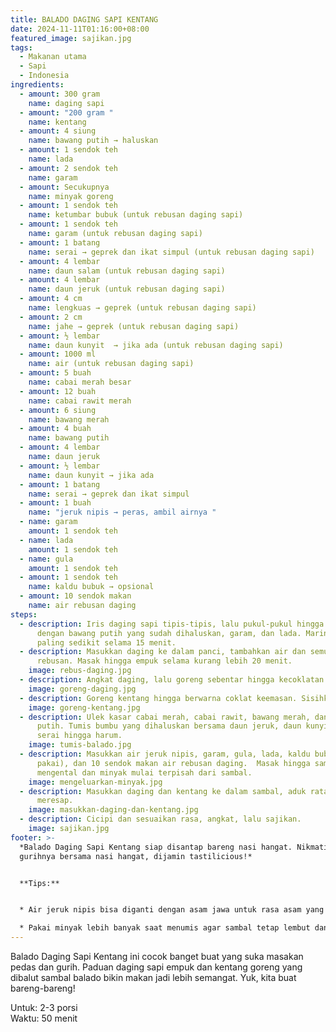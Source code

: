 ```yaml
---
title: BALADO DAGING SAPI KENTANG
date: 2024-11-11T01:16:00+08:00
featured_image: sajikan.jpg
tags:
  - Makanan utama
  - Sapi
  - Indonesia
ingredients:
  - amount: 300 gram
    name: daging sapi
  - amount: "200 gram "
    name: kentang
  - amount: 4 siung
    name: bawang putih → haluskan
  - amount: 1 sendok teh
    name: lada
  - amount: 2 sendok teh
    name: garam
  - amount: Secukupnya
    name: minyak goreng
  - amount: 1 sendok teh
    name: ketumbar bubuk (untuk rebusan daging sapi)
  - amount: 1 sendok teh
    name: garam (untuk rebusan daging sapi)
  - amount: 1 batang
    name: serai → geprek dan ikat simpul (untuk rebusan daging sapi)
  - amount: 4 lembar
    name: daun salam (untuk rebusan daging sapi)
  - amount: 4 lembar
    name: daun jeruk (untuk rebusan daging sapi)
  - amount: 4 cm
    name: lengkuas → geprek (untuk rebusan daging sapi)
  - amount: 2 cm
    name: jahe → geprek (untuk rebusan daging sapi)
  - amount: ½ lembar
    name: daun kunyit  → jika ada (untuk rebusan daging sapi)
  - amount: 1000 ml
    name: air (untuk rebusan daging sapi)
  - amount: 5 buah
    name: cabai merah besar
  - amount: 12 buah
    name: cabai rawit merah
  - amount: 6 siung
    name: bawang merah
  - amount: 4 buah
    name: bawang putih
  - amount: 4 lembar
    name: daun jeruk
  - amount: ½ lembar
    name: daun kunyit → jika ada
  - amount: 1 batang
    name: serai → geprek dan ikat simpul
  - amount: 1 buah
    name: "jeruk nipis → peras, ambil airnya "
  - name: garam
    amount: 1 sendok teh
  - name: lada
    amount: 1 sendok teh
  - name: gula
    amount: 1 sendok teh
  - amount: 1 sendok teh
    name: kaldu bubuk → opsional
  - amount: 10 sendok makan
    name: air rebusan daging
steps:
  - description: Iris daging sapi tipis-tipis, lalu pukul-pukul hingga empuk. Lumuri
      dengan bawang putih yang sudah dihaluskan, garam, dan lada. Marinasi
      paling sedikit selama 15 menit.
  - description: Masukkan daging ke dalam panci, tambahkan air dan semua bahan
      rebusan. Masak hingga empuk selama kurang lebih 20 menit.
    image: rebus-daging.jpg
  - description: Angkat daging, lalu goreng sebentar hingga kecoklatan. Tiriskan.
    image: goreng-daging.jpg
  - description: Goreng kentang hingga berwarna coklat keemasan. Sisihkan.
    image: goreng-kentang.jpg
  - description: Ulek kasar cabai merah, cabai rawit, bawang merah, dan bawang
      putih. Tumis bumbu yang dihaluskan bersama daun jeruk, daun kunyit, dan
      serai hingga harum.
    image: tumis-balado.jpg
  - description: Masukkan air jeruk nipis, garam, gula, lada, kaldu bubuk (jika
      pakai), dan 10 sendok makan air rebusan daging.  Masak hingga sambal
      mengental dan minyak mulai terpisah dari sambal.
    image: mengeluarkan-minyak.jpg
  - description: Masukkan daging dan kentang ke dalam sambal, aduk rata hingga bumbu
      meresap.
    image: masukkan-daging-dan-kentang.jpg
  - description: Cicipi dan sesuaikan rasa, angkat, lalu sajikan.
    image: sajikan.jpg
footer: >-
  *Balado Daging Sapi Kentang siap disantap bareng nasi hangat. Nikmati pedas
  gurihnya bersama nasi hangat, dijamin tastilicious!*


  **Tips:**


  * Air jeruk nipis bisa diganti dengan asam jawa untuk rasa asam yang berbeda.

  * Pakai minyak lebih banyak saat menumis agar sambal tetap lembut dan tidak kering.
---
```

Balado Daging Sapi Kentang ini cocok banget buat yang suka masakan pedas dan gurih. Paduan daging sapi empuk dan kentang goreng yang dibalut sambal balado bikin makan jadi lebih semangat. Yuk, kita buat bareng-bareng!

Untuk: 2-3 porsi\
Waktu: 50 menit
